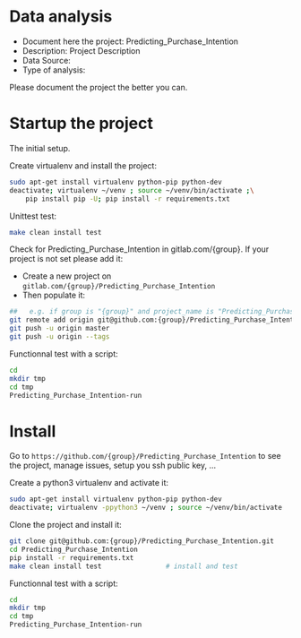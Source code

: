 # Data analysis
- Document here the project: Predicting_Purchase_Intention
- Description: Project Description
- Data Source:
- Type of analysis:

Please document the project the better you can.

# Startup the project

The initial setup.

Create virtualenv and install the project:
```bash
sudo apt-get install virtualenv python-pip python-dev
deactivate; virtualenv ~/venv ; source ~/venv/bin/activate ;\
    pip install pip -U; pip install -r requirements.txt
```

Unittest test:
```bash
make clean install test
```

Check for Predicting_Purchase_Intention in gitlab.com/{group}.
If your project is not set please add it:

- Create a new project on `gitlab.com/{group}/Predicting_Purchase_Intention`
- Then populate it:

```bash
##   e.g. if group is "{group}" and project_name is "Predicting_Purchase_Intention"
git remote add origin git@github.com:{group}/Predicting_Purchase_Intention.git
git push -u origin master
git push -u origin --tags
```

Functionnal test with a script:

```bash
cd
mkdir tmp
cd tmp
Predicting_Purchase_Intention-run
```

# Install

Go to `https://github.com/{group}/Predicting_Purchase_Intention` to see the project, manage issues,
setup you ssh public key, ...

Create a python3 virtualenv and activate it:

```bash
sudo apt-get install virtualenv python-pip python-dev
deactivate; virtualenv -ppython3 ~/venv ; source ~/venv/bin/activate
```

Clone the project and install it:

```bash
git clone git@github.com:{group}/Predicting_Purchase_Intention.git
cd Predicting_Purchase_Intention
pip install -r requirements.txt
make clean install test                # install and test
```
Functionnal test with a script:

```bash
cd
mkdir tmp
cd tmp
Predicting_Purchase_Intention-run
```

